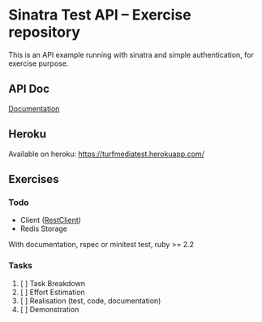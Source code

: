 # Sinatra Test API – Exercise repository

This is an API example running with sinatra and simple authentication, for exercise purpose.

## API Doc

[Documentation](doc/API.md)

## Heroku

Available on heroku: https://turfmediatest.herokuapp.com/

## Exercises

### Todo

* Client ([RestClient](https://github.com/rest-client/rest-client))
* Redis Storage

With documentation, rspec or minitest test, ruby >= 2.2

### Tasks

1. [ ] Task Breakdown
2. [ ] Effort Estimation
3. [ ] Realisation (test, code, documentation)
4. [ ] Demonstration
